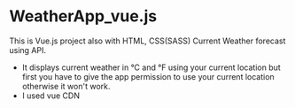 # WeatherApp_vue.js
This is Vue.js project also with HTML, CSS(SASS) Current Weather forecast using API.
 - It displays current weather in °C and °F using your current location but first you have to give the app permission to use your current location otherwise it won't work.
 - I used vue CDN
